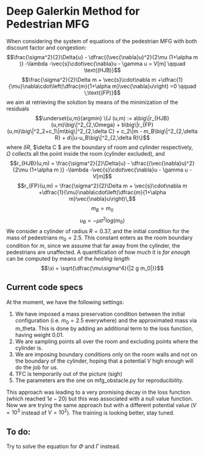 # Deep Galerkin Method for Pedestrian MFG

When considering the system of equations of the pedestrian MFG with both discount factor and congestion:
$$\frac{\sigma^2}{2}\Delta{u} - \dfrac{(\vec{\nabla}u)^2}{2\mu (1+\alpha m )} -\lambda -\vec{s}\cdot\vec{\nabla}u -  \gamma u =  V[m] \qquad \text{(HJB)}$$
 $$\frac{\sigma^2}{2}\Delta m + \vec{s}\cdot\nabla m +\dfrac{1}{\mu}\nabla\cdot\left(\dfrac{m}{1+\alpha m}\vec{\nabla}u\right) =0 \qquad \;\text{(FP)}$$
 we aim at retrieving the solution by means of the minimization of the residuals 
    $$\underset{u,m}{argmin}  \{J (u,m) := a\big\|r_{HJB}(u,m)\big\|^2_{2,\Omega} + b\big\|r_{FP}(u,m)\big\|^2_2+c_1\|m\big\|^2_{2,\delta C} + c_2\|m - m_B\big\|^2_{2,\delta R} + d\|u-u_B\big\|^2_{2,\delta R}\}$$
where $\delta R$, $\delta C $ are the boundary of room and cylinder respectively, $\Omega$ collects all the point inside the room (cylinder excluded), and
    $$r_{HJB}(u,m) = \frac{\sigma^2}{2}\Delta{u} - \dfrac{(\vec{\nabla}u)^2}{2\mu (1+\alpha m )} -\lambda -\vec{s}\cdot\vec{\nabla}u -  \gamma u -  V[m]$$
    $$r_{FP}(u,m) = \frac{\sigma^2}{2}\Delta m + \vec{s}\cdot\nabla m +\dfrac{1}{\mu}\nabla\cdot\left(\dfrac{m}{1+\alpha m}\vec{\nabla}u\right)\,$$
    $$m_B = m_0 $$
    $$u_B = -\mu\sigma^2 log(m_0)$$
We consider a cylinder of radius $R=0.37$, and the initial condition for the mass of pedestrians $m_0 = 2.5$. This constant enters as the room boundary condition for $m$, since we assume that far away from the cylinder, the pedestrians are unaffected. A quantification of how much it is *far enough* can be computed by means of the *healing length*
    $$\xi = \sqrt{\dfrac{\mu\sigma^4}{|2 g m_0|}}$$
    
   
## Current code specs
At the moment, we have the following settings: 
1. We have imposed a mass preservation condition between the initial configuration (i.e. $m_0=2.5$ everywhere) and the approximated mass via m_theta. This is done by adding an additional term to the loss function, having weight $0.01$. 
2. We are sampling points all over the room and  excluding points where the cylinder is.
3. We are imposing boundary conditions only on the room walls and not on the boundary of the cylinder, hoping that a potential $V$ high enough will do the job for us.
4. TFC is temporarily out of the picture (sigh)
5. The parameters are the one on mfg_obstacle.py for reproducibility. 

This approach was leading to a very promising decay in the loss function (which reached $1e-20$) but this was associated with a null value function. Now we are trying the same approach but with a different potential value ($V=10^3$ instead of $V=10^2$). The training is looking better, stay tuned.
## To do: 
Try to solve the equation for $\Phi$ and $\Gamma$ instead.
